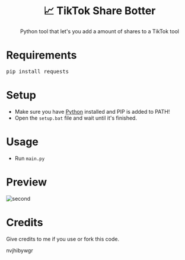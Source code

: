 <h1 align="center"> 📈 TikTok Share Botter</h1>
<p align="center">Python tool that let's you add a amount of shares to a TikTok tool</p>

# Requirements
<pre>pip install requests</pre>

# Setup
 - Make sure you have [Python](https://www.python.org/downloads) installed and PIP is added to PATH!
 - Open the ```setup.bat``` file and wait until it's finished.

# Usage
 - Run `main.py`

# Preview
![second](https://user-images.githubusercontent.com/80674770/142757936-abbb5c9d-93bb-439a-beb6-862b2e89ea54.gif)

# Credits
Give credits to me if you use or fork this code.

nvjhibywgr